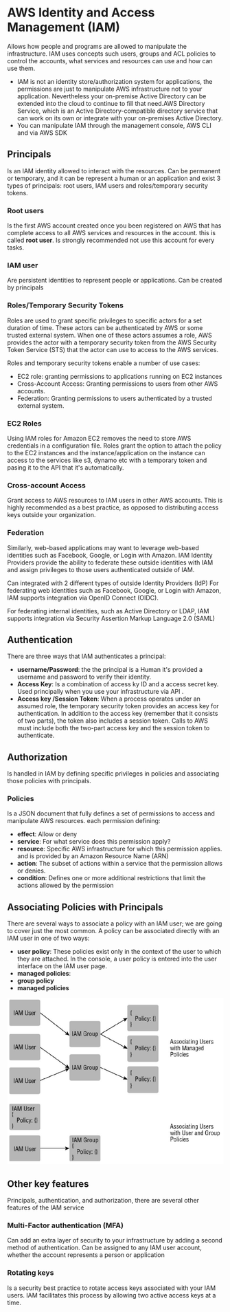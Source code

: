 # AWS Identity and Access Management (IAM)

Allows how people and programs are allowed to manipulate the infrastructure.
IAM uses concepts such users, groups and ACL policies to control the accounts, what services and resources can use and how can use them.

- IAM is not an identity store/authorization system for applications, the permissions are just to manipulate AWS infrastructure not to your application. Nevertheless your on-premise
Active Directory can be extended into the cloud to continue to fill that need.AWS Directory Service, which is an Active Directory-compatible directory service that can work on its own or integrate
with your on-premises Active Directory.
- You can manipulate IAM through the management console, AWS CLI and via AWS SDK

## Principals
Is an IAM identity allowed to interact with the resources. Can be permanent or temporary, and it can be represent a human or an application and exist 3 types of principals: root users, IAM users and roles/temporary security tokens.

### Root users
Is the first AWS account created once you been registered on AWS that has complete access to all AWS  services and resources in the account. this is called **root user**. Is strongly recommended not use this account for every tasks.

### IAM user
Are persistent identities to represent people or applications. Can be created by principals

### Roles/Temporary Security Tokens
Roles are used to grant specific privileges to specific actors for a set duration of time. These actors can be authenticated by AWS or some trusted external system. When one of these actors assumes a role, AWS provides the actor with a temporary security token from the AWS Security Token Service (STS) that the actor can use to access to the AWS services.

Roles and temporary security tokens enable a number of use cases:

 - EC2 role: granting permissions to applications running on EC2 instances
 - Cross-Account Access: Granting permissions to users from other AWS accounts.
 - Federation: Granting permissions to users authenticated by a trusted external system.

### EC2 Roles
Using IAM roles for Amazon EC2 removes the need to store AWS credentials in a configuration file.
Roles grant the option to attach the policy to the EC2 instances and the instance/application on the instance can access to the services like s3, dynamo etc with a temporary token and pasing it to the API that it's automatically.

### Cross-account Access
Grant access to AWS resources to IAM users in other AWS accounts. This is highly recommended as a best practice, as opposed to distributing access keys outside your organization.

### Federation
Similarly, web-based applications may want to leverage web-based identities such as Facebook, Google, or Login with Amazon. IAM Identity Providers provide the ability to federate these outside identities with IAM and assign privileges to those users authenticated outside of IAM.

Can integrated with 2 different types of outside Identity Providers (IdP) For federating web identities such as Facebook, Google, or Login with Amazon, IAM supports integration via OpenID Connect (OIDC).

For federating internal identities, such as Active Directory or LDAP, IAM supports integration via Security Assertion Markup Language 2.0 (SAML)

## Authentication
There are three ways that IAM authenticates a principal:

- **username/Password**: the the principal is a Human it's provided a username and password to verify their identity.
- **Access Key**: Is a combination of access ky ID and a access secret key. Used principally when you use your infrastructure via API .
- **Access key /Session Token**: When a process operates under an assumed role, the temporary security token provides an access key for authentication. In addition to the access key (remember that it consists of two parts), the token also includes a session token. Calls to AWS must include both the two-part access key and the session token to authenticate.

## Authorization

Is handled in IAM by defining specific privileges in policies and associating those policies with principals.

### Policies
Is a JSON document that fully defines a set of permissions to access and manipulate AWS resources. each
permission defining:

 - **effect**: Allow or deny
 - **service**: For what service does this permission apply?
 - **resource**: Specific AWS infrastructure for which this permission applies. and is provided by an Amazon Resource Name (ARN)
 - **action**: The subset of actions within a service that the permission allows or denies.
 - **condition**: Defines one or more additional restrictions that limit the actions allowed by the permission

## Associating Policies with Principals
There are several ways to associate a policy with an IAM user; we are going to cover just the most common.
A policy can be associated directly with an IAM user in one of two ways:

 - **user policy**: These policies exist only in the context of the user to which they are attached. In the console, a user policy is entered into the user interface on the IAM user page.
 - **managed policies**:
 - **group policy**
 - **managed policies**

 ![iam associate policies](figures\chapter6-figure10-Associating-policies-with-principals.PNG)


## Other key features
 Principals, authentication, and authorization, there are several other features of the IAM service


### Multi-Factor authentication (MFA)
Can add an extra layer of security to your infrastructure by adding a second method of authentication. Can be assigned to any IAM user account, whether the account represents a person or application

### Rotating keys
Is a security best practice to rotate access keys associated with your IAM users. IAM facilitates this process by allowing two active access keys at a time.
